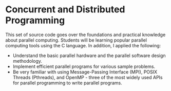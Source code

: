 # Concurrent and Distributed Programming

This set of source code goes over the foundations and practical knowledge about parallel computing. Students 
will be learning popular parallel computing tools using the C language. In addition, I applied the following:
* Understand the basic parallel hardware and the parallel software design methodology.
* Implement efficient parallel programs for various sample problems.
* Be very familiar with using Message-Passing Interface (MPI), POSIX Threads (Pthreads), and OpenMP - three of the most widely used APIs for parallel programming to write parallel programs.
